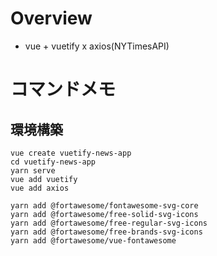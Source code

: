 # Overview
- vue + vuetify x axios(NYTimesAPI)

# コマンドメモ

## 環境構築
```
vue create vuetify-news-app
cd vuetify-news-app
yarn serve
vue add vuetify
vue add axios

yarn add @fortawesome/fontawesome-svg-core
yarn add @fortawesome/free-solid-svg-icons
yarn add @fortawesome/free-regular-svg-icons
yarn add @fortawesome/free-brands-svg-icons
yarn add @fortawesome/vue-fontawesome
```
